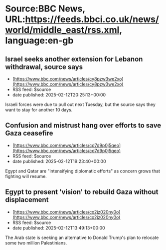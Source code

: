 # Source:BBC News, URL:https://feeds.bbci.co.uk/news/world/middle_east/rss.xml, language:en-gb

## Israel seeks another extension for Lebanon withdrawal, source says
 - [https://www.bbc.com/news/articles/cy8pzw3we2xo](https://www.bbc.com/news/articles/cy8pzw3we2xo)
 - RSS feed: $source
 - date published: 2025-02-12T20:25:13+00:00

Israeli forces were due to pull out next Tuesday, but the source says they want to stay for another 10 days.

## Confusion and mistrust hang over efforts to save Gaza ceasefire
 - [https://www.bbc.com/news/articles/cd7d9p0j5qeo](https://www.bbc.com/news/articles/cd7d9p0j5qeo)
 - RSS feed: $source
 - date published: 2025-02-12T19:23:40+00:00

Egypt and Qatar are "intensifying diplomatic efforts" as concern grows that fighting will resume.

## Egypt to present 'vision' to rebuild Gaza without displacement
 - [https://www.bbc.com/news/articles/cx2jz020ny0o](https://www.bbc.com/news/articles/cx2jz020ny0o)
 - RSS feed: $source
 - date published: 2025-02-12T13:49:13+00:00

The Arab state is seeking an alternative to Donald Trump's plan to relocate some two million Palestinians.

